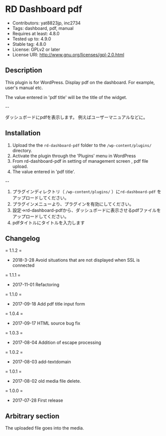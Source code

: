 # RD Dashboard pdf

- Contributors: yat8823jp, inc2734
- Tags: dashboard, pdf, manual
- Requires at least: 4.8.0
- Tested up to: 4.9.0
- Stable tag: 4.8.0
- License: GPLv2 or later
- License URI: http://www.gnu.org/licenses/gpl-2.0.html

## Description
This plugin is for WordPress.
Display pdf on the dashboard.
For example, user's manual etc.

The value entered in 'pdf title' will be the title of the widget.


--

ダッシュボードにpdfを表示します。
例えばユーザーマニュアルなどに。

## Installation

1. Upload the the `rd-dashboard-pdf` folder to the `/wp-content/plugins/` directory.
2. Activate the plugin through the 'Plugins' menu in WordPress
3. From rd-dashboard-pdf in setting of management screen , pdf file upload.
4. The value entered in 'pdf title'.

--

1. プラグインディレクトリ（ `/wp-content/plugins/` ）に`rd-dashboard-pdf` をアップロードしてください。
2. プラグインメニューより、プラグインを有効にしてください。
3. 設定→rd-dashboard-pdfから、ダッシュボードに表示させるpdfファイルをアップロードしてください。
4. pdfタイトルにタイトルを入力します

## Changelog

= 1.1.2 =
* 2018-3-28 Avoid situations that are not displayed when SSL is connected

= 1.1.1 =
* 2017-11-01 Refactoring

= 1.1.0 =
* 2017-09-18 Add pdf title input form

= 1.0.4 =
* 2017-09-17 HTML source bug fix

= 1.0.3 =
* 2017-08-04 Addition of escape processing

= 1.0.2 =
* 2017-08-03 add-textdomain

= 1.0.1 =
* 2017-08-02 old media file delete.

= 1.0.0 =
* 2017-07-28 First release

## Arbitrary section

The uploaded file goes into the media.